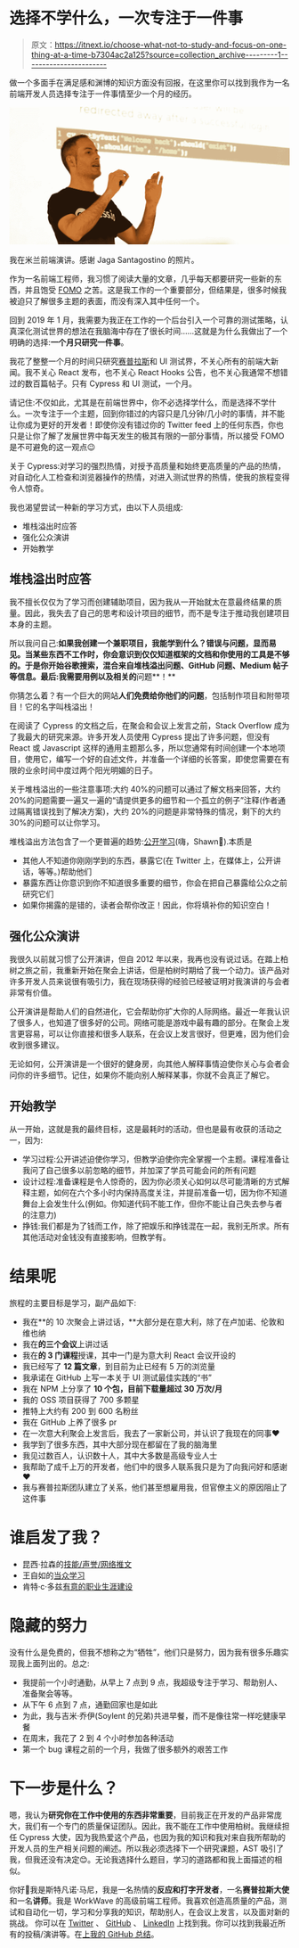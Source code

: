 # 选择不学什么，一次专注于一件事

> 原文：<https://itnext.io/choose-what-not-to-study-and-focus-on-one-thing-at-a-time-b7304ac2a125?source=collection_archive---------1----------------------->

做一个多面手在满足感和渊博的知识方面没有回报，在这里你可以找到我作为一名前端开发人员选择专注于一件事情至少一个月的经历。

![](img/759c11217833a603f58b90b70f15d390.png)

我在米兰前端演讲。感谢 Jaga Santagostino 的照片。

作为一名前端工程师，我习惯了阅读大量的文章，几乎每天都要研究一些新的东西，并且饱受 [FOMO](https://en.wikipedia.org/wiki/Fear_of_missing_out) 之苦。这是我工作的一个重要部分，但结果是，很多时候我被迫只了解很多主题的表面，而没有深入其中任何一个。

回到 2019 年 1 月，我需要为我正在工作的一个后台引入一个可靠的测试策略，认真深化测试世界的想法在我脑海中存在了很长时间……这就是为什么我做出了一个明确的选择:**一个月只研究一件事**。

我花了整整一个月的时间只研究[赛普拉斯](https://www.cypress.io/)和 UI 测试界，不关心所有的前端大新闻。我不关心 React 发布，也不关心 React Hooks 公告，也不关心我通常不想错过的数百篇帖子。只有 Cypress 和 UI 测试，一个月。

请记住:不仅如此，尤其是在前端世界中，你不必选择学什么，而是选择不学什么。一次专注于一个主题，回到你错过的内容只是几分钟/几小时的事情，并不能让你成为更好的开发者！即使你没有错过你的 Twitter feed 上的任何东西，你也只是让你了解了发展世界中每天发生的极其有限的一部分事情，所以接受 FOMO 是不可避免的这一观点😉

关于 Cypress:对学习的强烈热情，对授予高质量和始终更高质量的产品的热情，对自动化人工检查和浏览器操作的热情，对进入测试世界的热情，使我的旅程变得令人惊奇。

我也渴望尝试一种新的学习方式，由以下人员组成:

*   堆栈溢出时应答
*   强化公众演讲
*   开始教学

## 堆栈溢出时应答

我不擅长仅仅为了学习而创建辅助项目，因为我从一开始就太在意最终结果的质量。因此，我失去了自己的思考和设计项目的细节，而不是专注于推动我创建项目本身的主题。

所以我问自己:**如果我创建一个兼职项目，我能学到什么？**错误与问题**，显而易见。当某些东西不工作时，你会意识到仅仅知道框架的文档和你使用的工具是不够的。于是你开始谷歌搜索，混合来自堆栈溢出问题、GitHub 问题、Medium 帖子等信息。最后:**我需要**用例以及相关的**问题**！**

你猜怎么着？有一个巨大的网站**人们免费给你他们的问题**，包括制作项目和附带项目！它的名字叫栈溢出！

在阅读了 Cypress 的文档之后，在聚会和会议上发言之前，Stack Overflow 成为了我最大的研究来源。许多开发人员使用 Cypress 提出了许多问题，但没有 React 或 Javascript 这样的通用主题那么多，所以您通常有时间创建一个本地项目，使用它，编写一个好的自述文件，并准备一个详细的长答案，即使您需要在有限的业余时间中度过两个阳光明媚的日子。

关于堆栈溢出的一些注意事项:大约 40%的问题可以通过了解文档来回答，大约 20%的问题需要一遍又一遍的“请提供更多的细节和一个孤立的例子”注释(作者通过隔离错误找到了解决方案)，大约 20%的问题是非常特殊的情况，剩下的大约 30%的问题可以让你学习。

堆栈溢出方法包含了一个更普遍的趋势:[公开学习](https://www.swyx.io/writing/learn-in-public/)(嗨，Shawn👋).本质是

*   其他人不知道你刚刚学到的东西，暴露它(在 Twitter 上，在媒体上，公开讲话，等等。)帮助他们
*   暴露东西让你意识到你不知道很多重要的细节，你会在把自己暴露给公众之前研究它们
*   如果你揭露的是错的，读者会帮你改正！因此，你将填补你的知识空白！

## 强化公众演讲

我很久以前就习惯了公开演讲，但自 2012 年以来，我再也没有说过话。在踏上柏树之旅之前，我重新开始在聚会上讲话，但是柏树时期给了我一个动力。该产品对许多开发人员来说很有吸引力，我在现场获得的经验已经被证明对我演讲的与会者非常有价值。

公开演讲是帮助人们的自然进化，它会帮助你扩大你的人际网络。最近一年我认识了很多人，也知道了很多好的公司。网络可能是游戏中最有趣的部分。在聚会上发言更容易，可以让你直接和很多人联系，在会议上发言很好，但更难，因为他们会收到很多建议。

无论如何，公开演讲是一个很好的健身房，向其他人解释事情迫使你关心与会者会问你的许多细节。记住，如果你不能向别人解释某事，你就不会真正了解它。

## 开始教学

从一开始，这就是我的最终目标，这是最耗时的活动，但也是最有收获的活动之一，因为:

*   学习过程:公开讲述迫使你学习，但教学迫使你完全掌握一个主题。课程准备让我问了自己很多以前忽略的细节，并加深了学员可能会问的所有问题
*   设计过程:准备课程是令人惊奇的，因为你必须关心如何以尽可能清晰的方式解释主题，如何在六个多小时内保持高度关注，并提前准备一切，因为你不知道舞台上会发生什么(例如。你知道代码不能工作，但你不能让自己失去参与者的注意力)
*   挣钱:我们都是为了钱而工作，除了把娱乐和挣钱混在一起，我别无所求。所有其他活动对金钱没有直接影响，但教学有。

# 结果呢

旅程的主要目标是学习，副产品如下:

*   我在**的 10 次聚会上讲过话，**大部分是在意大利，除了在卢加诺、伦敦和维也纳
*   我在**的三个会议**上讲过话
*   我在**的 3 门课程**授课，其中一门是为意大利 React 会议开设的
*   我已经写了 **12 篇文章**，到目前为止已经有 5 万的浏览量
*   我承诺在 GitHub 上写一本关于 UI 测试最佳实践的“书”
*   我在 NPM 上分享了 **10 个包，目前下载量超过 30 万次/月**
*   我的 OSS 项目获得了 700 多颗星
*   推特上大约有 200 到 600 名粉丝
*   我在 GitHub 上养了很多 pr
*   在一次意大利聚会上发言后，我去了一家新公司，并认识了我现在的同事❤️
*   我学到了很多东西，其中大部分现在都留在了我的脑海里
*   我见过数百人，认识数十人，其中大多数是高级专业人士
*   我帮助了成千上万的开发者，他们中的很多人联系我只是为了向我问好和感谢❤️
*   我与赛普拉斯团队建立了关系，他们甚至想雇用我，但官僚主义的原因阻止了这件事

# 谁启发了我？

*   昆西·拉森的[技能/声誉/网络推文](https://mobile.twitter.com/ossia/status/1079942716480344065?s=19)
*   王自如的[当众学习](https://www.swyx.io/writing/learn-in-public/)
*   肯特·c·多兹[有意的职业生涯建设](https://kentcdodds.com/blog/intentional-career-building/)

# 隐藏的努力

没有什么是免费的，但我不想称之为“牺牲”，他们只是努力，因为我有很多乐趣实现我上面列出的。总之:

*   我提前一个小时通勤，从早上 7 点到 9 点，我超级专注于学习、帮助别人、准备聚会等等。
*   从下午 6 点到 7 点，通勤回家也是如此
*   为此，我与吉米·乔伊(Soylent 的兄弟)共进早餐，而不是像往常一样吃健康早餐
*   在周末，我花了 2 到 4 个小时参加各种活动
*   第一个 bug 课程之前的一个月，我做了很多额外的艰苦工作

# 下一步是什么？

嗯，我认为**研究你在工作中使用的东西非常重要**，目前我正在开发的产品非常庞大，我们有一个专门的质量保证团队。因此，我不能在工作中使用柏树。我继续担任 Cypress 大使，因为我热爱这个产品，也因为我的知识和我对来自我所帮助的开发人员的生产相关问题的阐述。所以我必须选择下一个研究课题，AST 吸引了我，但我还没有决定😊。无论我选择什么题目，学习的道路都和我上面描述的相似。

你好👋我是斯特凡诺·马尼，我是一名热情的**反应和打字开发者**，一名**赛普拉斯大使**和一名**讲师**。我是 WorkWave 的高级前端工程师。我喜欢创造高质量的产品，测试和自动化一切，学习和分享我的知识，帮助别人，在会议上发言，以及面对新的挑战。
你可以在 [Twitter](https://twitter.com/NoriSte?source=post_page---------------------------) 、 [GitHub](https://github.com/NoriSte?source=post_page---------------------------) 、 [LinkedIn](https://www.linkedin.com/in/noriste/?source=post_page---------------------------) 上找到我。你可以找到我最近所有的投稿/演讲等。在[上我的 GitHub 总结](https://github.com/NoriSte/all-my-contributions)。